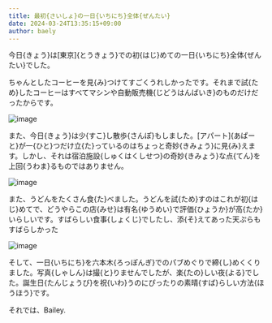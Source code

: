 ```yaml
---
title: 最初{さいしょ}の一日{いちにち}全体{ぜんたい}
date: 2024-03-24T13:35:15+09:00
author: baely
---
```

今日{きょう}は[東京]{とうきょう}での初{はじ}めての一日{いちにち}全体{ぜんたい}でした。

ちゃんとしたコーヒーを見{み}つけてすごくうれしかったです。それまで試{ため}したコーヒーはすべてマシンや自動販売機{じどうはんばいき}のものだけだったからです。

![image](https://github.com/devhou-se/www-jp/assets/5674656/e875c225-2ce3-44de-8133-912cd2b91544)

また、今日{きょう}は少{すこ}し散歩{さんぽ}もしました。[アパート]{あぱーと}が一{ひと}つだけ立{た}っているのはちょっと奇妙{きみょう}に見{み}えます。しかし、それは宿泊施設{しゅくはくしせつ}の奇妙{きみょう}な点{てん}を上回{うわま}るものではありません。

![image](https://github.com/devhou-se/www-jp/assets/5674656/60107372-b22e-4833-bed6-1ea6c7c12449)

また、うどんをたくさん食{た}べました。うどんを試{ため}すのはこれが初{はじ}めてで、どうやらこの店{みせ}は有名{ゆうめい}で評価{ひょうか}が高{たか}いらしいです。すばらしい食事{しょくじ}でしたし、添{そ}えてあった天ぷらもすばらしかった

![image](https://github.com/devhou-se/www-jp/assets/5674656/f5bdc187-e061-471b-b1cb-fa3faee8a923)

そして、一日{いちにち}を六本木{ろっぽんぎ}でのパブめぐりで締{し}めくくりました。写真{しゃしん}は撮{と}りませんでしたが、楽{たの}しい夜{よる}でした。誕生日{たんじょうび}を祝{いわ}うのにぴったりの素晴{すば}らしい方法{ほうほう}です。

それでは、Bailey.